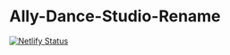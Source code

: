 # Ally-Dance-Studio-Rename
[![Netlify Status](https://api.netlify.com/api/v1/badges/42990412-1480-4ba5-a845-17b13872b008/deploy-status)](https://app.netlify.com/sites/radiant-daffodil-c18731/deploys)

